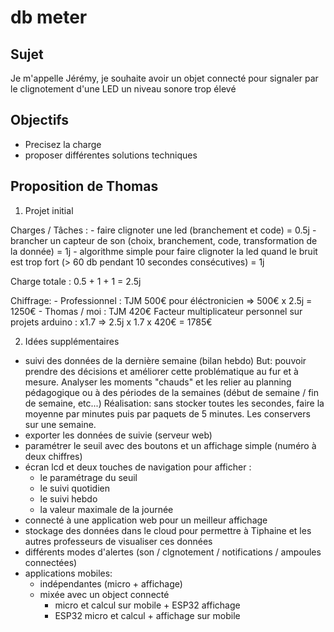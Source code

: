 # db meter

## Sujet

Je m'appelle Jérémy, je souhaite avoir un objet connecté pour signaler par le clignotement d'une LED un niveau sonore trop élevé

## Objectifs

+ Precisez la charge
+ proposer différentes solutions techniques 

## Proposition de Thomas

1. Projet initial

Charges / Tâches :
    - faire clignoter une led (branchement et code) = 0.5j
    - brancher un capteur de son (choix, branchement, code, transformation de la donnée) = 1j
    - algorithme simple pour faire clignoter la led quand le bruit est trop fort (> 60 db pendant 10 secondes consécutives) = 1j

Charge totale : 0.5 + 1 + 1 = 2.5j

Chiffrage:
    - Professionnel : TJM 500€ pour éléctronicien
        => 500€ x 2.5j = 1250€
    - Thomas / moi : 
        TJM 420€
        Facteur multiplicateur personnel sur projets arduino : x1.7
        => 2.5j x 1.7 x 420€ = 1785€

2. Idées supplémentaires

- suivi des données de la dernière semaine (bilan hebdo)
    But: pouvoir prendre des décisions et améliorer cette problématique au fur et à mesure. Analyser les moments "chauds" et les relier au planning pédagogique ou à des périodes de la semaines (début de semaine / fin de semaine, etc...)
    Réalisation: sans stocker toutes les secondes, faire la moyenne par minutes puis par paquets de 5 minutes. Les conservers sur une semaine.
- exporter les données de suivie (serveur web)
- paramétrer le seuil avec des boutons et un affichage simple (numéro à deux chiffres)
- écran lcd et deux touches de navigation pour afficher :
    - le paramétrage du seuil
    - le suivi quotidien
    - le suivi hebdo
    - la valeur maximale de la journée
- connecté à une application web pour un meilleur affichage
- stockage des données dans le cloud pour permettre à Tiphaine et les autres professeurs de visualiser ces données
- différents modes d'alertes (son / clgnotement / notifications / ampoules connectées)
- applications mobiles:
    - indépendantes (micro + affichage)
    - mixée avec un object connecté
        - micro et calcul sur mobile + ESP32 affichage
        - ESP32 micro et calcul + affichage sur mobile
